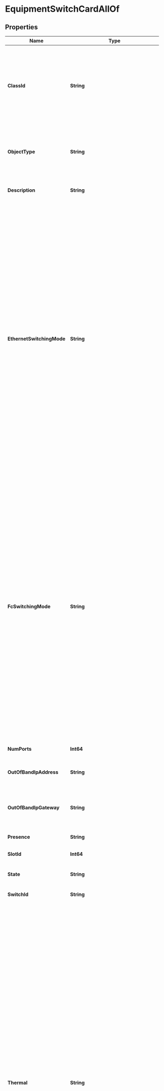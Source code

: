 # EquipmentSwitchCardAllOf
## Properties

Name | Type | Description | Notes
------------ | ------------- | ------------- | -------------
**ClassId** | **String** | The fully-qualified name of the instantiated, concrete type. This property is used as a discriminator to identify the type of the payload when marshaling and unmarshaling data. | [default to "equipment.SwitchCard"]
**ObjectType** | **String** | The fully-qualified name of the instantiated, concrete type. The value should be the same as the &#39;ClassId&#39; property. | [default to "equipment.SwitchCard"]
**Description** | **String** | Detailed description of this switch hardware. | [optional] [readonly] 
**EthernetSwitchingMode** | **String** | The user configured Ethernet switching mode for this switch (End-Host or Switch). * &#x60;end-host&#x60; - In end-host mode, the fabric interconnects appear to the upstream devices as end hosts with multiple links.In this mode, the switch does not run Spanning Tree Protocol and avoids loops by following a set of rules for traffic forwarding.In case of ethernet switching mode - Ethernet end-host mode is also known as Ethernet host virtualizer. * &#x60;switch&#x60; - In switch mode, the switch runs Spanning Tree Protocol to avoid loops, and broadcast and multicast packets are handled in the traditional way.This is the traditional switch mode. | [optional] [readonly] [default to "end-host"]
**FcSwitchingMode** | **String** | The user configured FC switching mode for this switch (End-Host or Switch). * &#x60;end-host&#x60; - In end-host mode, the fabric interconnects appear to the upstream devices as end hosts with multiple links.In this mode, the switch does not run Spanning Tree Protocol and avoids loops by following a set of rules for traffic forwarding.In case of ethernet switching mode - Ethernet end-host mode is also known as Ethernet host virtualizer. * &#x60;switch&#x60; - In switch mode, the switch runs Spanning Tree Protocol to avoid loops, and broadcast and multicast packets are handled in the traditional way.This is the traditional switch mode. | [optional] [readonly] [default to "end-host"]
**NumPorts** | **Int64** | Number of ports present in this switch hardware. | [optional] [readonly] 
**OutOfBandIpAddress** | **String** | Field specifies this Switch&#39;s Out-of-band IP address. | [optional] [readonly] 
**OutOfBandIpGateway** | **String** | Field specifies this Switch&#39;s default gateway for the out-of-band management interface. | [optional] [readonly] 
**Presence** | **String** | Presence for this switch hardware. | [optional] [readonly] 
**SlotId** | **Int64** | Slot identifier of the local Switch slot Interface. | [optional] [readonly] 
**State** | **String** | Operational state of the switch hardware. | [optional] [readonly] 
**SwitchId** | **String** | Switch Identifier that is local to a cluster. | [optional] [readonly] 
**Thermal** | **String** | The Thermal status of the fabric interconnect. * &#x60;unknown&#x60; - The default state of the sensor (in case no data is received). * &#x60;ok&#x60; - State of the sensor indicating the sensor&#39;s temperature range is okay. * &#x60;upper-non-recoverable&#x60; - State of the sensor indicating that the temperature is extremely high above normal range. * &#x60;upper-critical&#x60; - State of the sensor indicating that the temperature is above normal range. * &#x60;upper-non-critical&#x60; - State of the sensor indicating that the temperature is a little above the normal range. * &#x60;lower-non-critical&#x60; - State of the sensor indicating that the temperature is a little below the normal range. * &#x60;lower-critical&#x60; - State of the sensor indicating that the temperature is below normal range. * &#x60;lower-non-recoverable&#x60; - State of the sensor indicating that the temperature is extremely below normal range. | [optional] [default to "unknown"]
**FcPortChannels** | [**FcPortChannelRelationship[]**](FcPortChannelRelationship.md) | An array of relationships to fcPortChannel resources. | [optional] 
**InventoryDeviceInfo** | [**InventoryDeviceInfoRelationship**](InventoryDeviceInfoRelationship.md) |  | [optional] 
**NetworkElement** | [**NetworkElementRelationship**](NetworkElementRelationship.md) |  | [optional] 
**PortChannels** | [**EtherPortChannelRelationship[]**](EtherPortChannelRelationship.md) | An array of relationships to etherPortChannel resources. | [optional] 
**PortGroups** | [**PortGroupRelationship[]**](PortGroupRelationship.md) | An array of relationships to portGroup resources. | [optional] [readonly] 
**RegisteredDevice** | [**AssetDeviceRegistrationRelationship**](AssetDeviceRegistrationRelationship.md) |  | [optional] 

## Examples

- Prepare the resource
```powershell
$EquipmentSwitchCardAllOf = Initialize-IntersightEquipmentSwitchCardAllOf  -ClassId null `
 -ObjectType null `
 -Description null `
 -EthernetSwitchingMode null `
 -FcSwitchingMode null `
 -NumPorts null `
 -OutOfBandIpAddress null `
 -OutOfBandIpGateway null `
 -Presence null `
 -SlotId null `
 -State null `
 -SwitchId null `
 -Thermal null `
 -FcPortChannels null `
 -InventoryDeviceInfo null `
 -NetworkElement null `
 -PortChannels null `
 -PortGroups null `
 -RegisteredDevice null
```

- Convert the resource to JSON
```powershell
$EquipmentSwitchCardAllOf | ConvertTo-JSON
```

[[Back to Model list]](../README.md#documentation-for-models) [[Back to API list]](../README.md#documentation-for-api-endpoints) [[Back to README]](../README.md)

